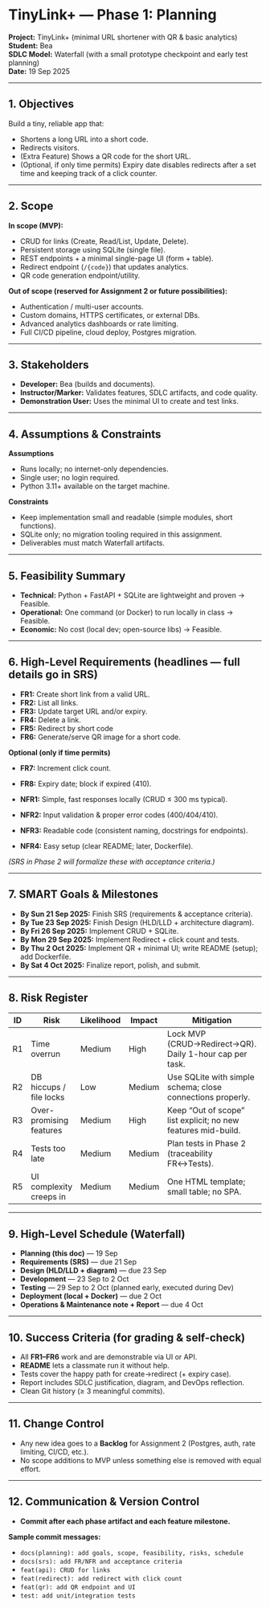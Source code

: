 # TinyLink+ — Phase 1: Planning

**Project:** TinyLink+ (minimal URL shortener with QR & basic analytics)  
**Student:** Bea  
**SDLC Model:** Waterfall (with a small prototype checkpoint and early test planning)  
**Date:** 19 Sep 2025  

---

## 1. Objectives

Build a tiny, reliable app that:

- Shortens a long URL into a short code.  
- Redirects visitors.  
- (Extra Feature) Shows a QR code for the short URL.  
- (Optional, if only time permits) Expiry date disables redirects after a set time and keeping track of a click counter.  

---

## 2. Scope

**In scope (MVP):**

- CRUD for links (Create, Read/List, Update, Delete).  
- Persistent storage using SQLite (single file).  
- REST endpoints + a minimal single-page UI (form + table).  
- Redirect endpoint (`/{code}`) that updates analytics.  
- QR code generation endpoint/utility.  

**Out of scope (reserved for Assignment 2 or future possibilities):**

- Authentication / multi-user accounts.  
- Custom domains, HTTPS certificates, or external DBs.  
- Advanced analytics dashboards or rate limiting.  
- Full CI/CD pipeline, cloud deploy, Postgres migration.  

---

## 3. Stakeholders

- **Developer:** Bea (builds and documents).  
- **Instructor/Marker:** Validates features, SDLC artifacts, and code quality.  
- **Demonstration User:** Uses the minimal UI to create and test links.  

---

## 4. Assumptions & Constraints

**Assumptions**  
- Runs locally; no internet-only dependencies.  
- Single user; no login required.  
- Python 3.11+ available on the target machine.  

**Constraints**  
- Keep implementation small and readable (simple modules, short functions).  
- SQLite only; no migration tooling required in this assignment.  
- Deliverables must match Waterfall artifacts.  

---

## 5. Feasibility Summary

- **Technical:** Python + FastAPI + SQLite are lightweight and proven → Feasible.  
- **Operational:** One command (or Docker) to run locally in class → Feasible.  
- **Economic:** No cost (local dev; open-source libs) → Feasible.  

---

## 6. High-Level Requirements (headlines — full details go in SRS)

- **FR1:** Create short link from a valid URL.  
- **FR2:** List all links.  
- **FR3:** Update target URL and/or expiry.  
- **FR4:** Delete a link.  
- **FR5:** Redirect by short code
- **FR6:** Generate/serve QR image for a short code.  

**Optional (only if time permits)**
- **FR7:** Increment click count.
- **FR8:** Expiry date; block if expired (410).  


- **NFR1:** Simple, fast responses locally (CRUD ≤ 300 ms typical).  
- **NFR2:** Input validation & proper error codes (400/404/410).  
- **NFR3:** Readable code (consistent naming, docstrings for endpoints).  
- **NFR4:** Easy setup (clear README; later, Dockerfile).  

*(SRS in Phase 2 will formalize these with acceptance criteria.)*  

---

## 7. SMART Goals & Milestones

- **By Sun 21 Sep 2025:** Finish SRS (requirements & acceptance criteria).  
- **By Tue 23 Sep 2025:** Finish Design (HLD/LLD + architecture diagram).  
- **By Fri 26 Sep 2025:** Implement CRUD + SQLite.  
- **By Mon 29 Sep 2025:** Implement Redirect + click count and tests.  
- **By Thu 2 Oct 2025:** Implement QR + minimal UI; write README (setup); add Dockerfile.  
- **By Sat 4 Oct 2025:** Finalize report, polish, and submit.  

---

## 8. Risk Register

| ID  | Risk                  | Likelihood | Impact | Mitigation                                                   | Contingency                                     | Owner |
|-----|-----------------------|------------|--------|---------------------------------------------------------------|-------------------------------------------------|-------|
| R1  | Time overrun          | Medium     | High   | Lock MVP (CRUD→Redirect→QR). Daily 1-hour cap per task.       | Drop expiry if needed; keep QR.                 | Bea   |
| R2  | DB hiccups / file locks | Low       | Medium | Use SQLite with simple schema; close connections properly.    | Restart app; replace DB file if corrupted.      | Bea   |
| R3  | Over-promising features | Medium    | High   | Keep “Out of scope” list explicit; no new features mid-build. | Move extras to Assignment 2 backlog.            | Bea   |
| R4  | Tests too late        | Medium     | Medium | Plan tests in Phase 2 (traceability FR↔Tests).               | Write minimal tests first (create→redirect).    | Bea   |
| R5  | UI complexity creeps in | Medium    | Medium | One HTML template; small table; no SPA.                      | Ship without fancy styling if time tight.       | Bea   |

---

## 9. High-Level Schedule (Waterfall)

- **Planning (this doc)** — 19 Sep  
- **Requirements (SRS)** — due 21 Sep  
- **Design (HLD/LLD + diagram)** — due 23 Sep  
- **Development** — 23 Sep to 2 Oct  
- **Testing** — 29 Sep to 2 Oct (planned early, executed during Dev)  
- **Deployment (local + Docker)** — due 2 Oct  
- **Operations & Maintenance note + Report** — due 4 Oct  

---

## 10. Success Criteria (for grading & self-check)

- All **FR1–FR6** work and are demonstrable via UI or API.  
- **README** lets a classmate run it without help.  
- Tests cover the happy path for create→redirect (+ expiry case).  
- Report includes SDLC justification, diagram, and DevOps reflection.  
- Clean Git history (≥ 3 meaningful commits).  

---

## 11. Change Control

- Any new idea goes to a **Backlog** for Assignment 2 (Postgres, auth, rate limiting, CI/CD, etc.).  
- No scope additions to MVP unless something else is removed with equal effort.  

---

## 12. Communication & Version Control

- **Commit after each phase artifact and each feature milestone.**  

**Sample commit messages:**

- `docs(planning): add goals, scope, feasibility, risks, schedule`  
- `docs(srs): add FR/NFR and acceptance criteria`  
- `feat(api): CRUD for links`  
- `feat(redirect): add redirect with click count`  
- `feat(qr): add QR endpoint and UI`  
- `test: add unit/integration tests`  
